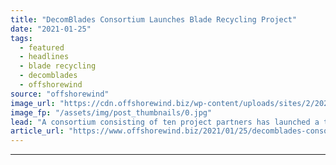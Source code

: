 ```yaml
---
title: "DecomBlades Consortium Launches Blade Recycling Project"
date: "2021-01-25"
tags: 
  - featured
  - headlines
  - blade recycling
  - decomblades
  - offshorewind
source: "offshorewind"
image_url: "https://cdn.offshorewind.biz/wp-content/uploads/sites/2/2021/01/25110008/Siemens-Gamesa_.jpg"
image_fp: "/assets/img/post_thumbnails/0.jpg"
lead: "A consortium consisting of ten project partners has launched a three-year ‘DecomBlades’ project which"
article_url: "https://www.offshorewind.biz/2021/01/25/decomblades-consortium-launches-blade-recycling-project/"
---
```


---

